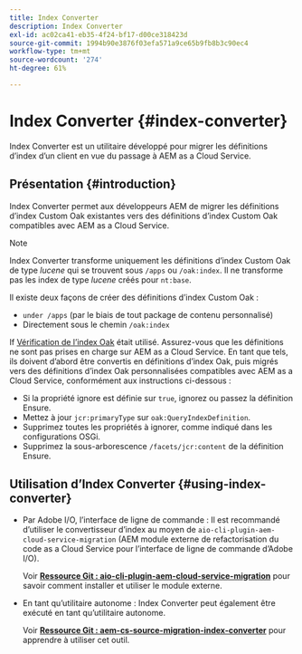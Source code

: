 ```yaml
---
title: Index Converter
description: Index Converter
exl-id: ac02ca41-eb35-4f24-bf17-d00ce318423d
source-git-commit: 1994b90e3876f03efa571a9ce65b9fb8b3c90ec4
workflow-type: tm+mt
source-wordcount: '274'
ht-degree: 61%

---
```


# Index Converter {#index-converter}

Index Converter est un utilitaire développé pour migrer les définitions d’index d’un client en vue du passage à AEM as a Cloud Service.

## Présentation {#introduction}

Index Converter permet aux développeurs AEM de migrer les définitions d’index Custom Oak existantes vers des définitions d’index Custom Oak compatibles avec AEM as a Cloud Service.

>[!NOTE]
>Index Converter transforme uniquement les définitions d’index Custom Oak de type *lucene* qui se trouvent sous `/apps` ou `/oak:index`. Il ne transforme pas les index de type *lucene* créés pour `nt:base`.

Il existe deux façons de créer des définitions d’index Custom Oak :

* `under /apps` (par le biais de tout package de contenu personnalisé)
* Directement sous le chemin `/oak:index`

If [Vérification de l’index Oak](https://adobe-consulting-services.github.io/acs-aem-commons/features/ensure-oak-index/index.html) était utilisé. Assurez-vous que les définitions ne sont pas prises en charge sur AEM as a Cloud Service. En tant que tels, ils doivent d’abord être convertis en définitions d’index Oak, puis migrés vers des définitions d’index Oak personnalisées compatibles avec AEM as a Cloud Service, conformément aux instructions ci-dessous :

* Si la propriété ignore est définie sur `true`, ignorez ou passez la définition Ensure.
* Mettez à jour `jcr:primaryType` sur `oak:QueryIndexDefinition`.
* Supprimez toutes les propriétés à ignorer, comme indiqué dans les configurations OSGi.
* Supprimez la sous-arborescence `/facets/jcr:content` de la définition Ensure.

## Utilisation d’Index Converter {#using-index-converter}

* Par Adobe I/O, l’interface de ligne de commande : Il est recommandé d’utiliser le convertisseur d’index au moyen de `aio-cli-plugin-aem-cloud-service-migration` (AEM module externe de refactorisation du code as a Cloud Service pour l’interface de ligne de commande d’Adobe I/O).

  Voir **[Ressource Git : aio-cli-plugin-aem-cloud-service-migration](https://github.com/adobe/aio-cli-plugin-aem-cloud-service-migration#introduction)** pour savoir comment installer et utiliser le module externe.

* En tant qu’utilitaire autonome : Index Converter peut également être exécuté en tant qu’utilitaire autonome.

  Voir **[Ressource Git : aem-cs-source-migration-index-converter](https://github.com/adobe/aem-cloud-service-source-migration/tree/master/packages/index-converter)** pour apprendre à utiliser cet outil.

